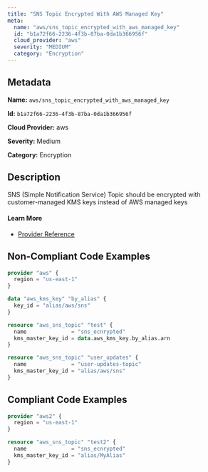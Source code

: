 ```yaml
---
title: "SNS Topic Encrypted With AWS Managed Key"
meta:
  name: "aws/sns_topic_encrypted_with_aws_managed_key"
  id: "b1a72f66-2236-4f3b-87ba-0da1b366956f"
  cloud_provider: "aws"
  severity: "MEDIUM"
  category: "Encryption"
---
```


## Metadata
**Name:** `aws/sns_topic_encrypted_with_aws_managed_key`

**Id:** `b1a72f66-2236-4f3b-87ba-0da1b366956f`

**Cloud Provider:** aws

**Severity:** Medium

**Category:** Encryption

## Description
SNS (Simple Notification Service) Topic should be encrypted with customer-managed KMS keys instead of AWS managed keys

#### Learn More

 - [Provider Reference](https://registry.terraform.io/providers/hashicorp/aws/latest/docs/resources/sns_topic#kms_master_key_id)

## Non-Compliant Code Examples
```terraform
provider "aws" {
  region = "us-east-1"
}

data "aws_kms_key" "by_alias" {
  key_id = "alias/aws/sns"
}

resource "aws_sns_topic" "test" {
  name              = "sns_ecnrypted"
  kms_master_key_id = data.aws_kms_key.by_alias.arn
}

```

```terraform
resource "aws_sns_topic" "user_updates" {
  name              = "user-updates-topic"
  kms_master_key_id = "alias/aws/sns"
}

```

## Compliant Code Examples
```terraform
provider "aws2" {
  region = "us-east-1"
}

resource "aws_sns_topic" "test2" {
  name              = "sns_ecnrypted"
  kms_master_key_id = "alias/MyAlias"
}

```